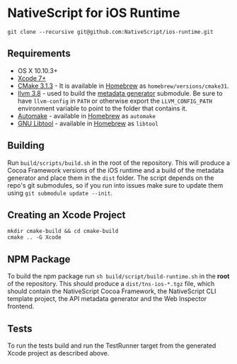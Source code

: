 # NativeScript for iOS Runtime

```shell
git clone --recursive git@github.com:NativeScript/ios-runtime.git
```

## Requirements
 - OS X 10.10.3+
 - [Xcode 7+](https://developer.apple.com/xcode/)
 - [CMake 3.1.3](http://www.cmake.org/) - It is available in [Homebrew](http://brew.sh) as `homebrew/versions/cmake31`.
 - [llvm 3.8](http://www.llvm.org/releases/download.html#3.8.0) - used to build the [metadata generator](https://github.com/NativeScript/ios-metadata-generator) submodule. Be sure to have `llvm-config` in `PATH` or otherwise export the `LLVM_CONFIG_PATH` environment variable to point to the folder that contains it.
 - [Automake](https://www.gnu.org/software/automake/) - available in [Homebrew](http://brew.sh) as `automake`
 - [GNU Libtool](http://www.gnu.org/software/libtool/) - available in [Homebrew](http://brew.sh) as `libtool`

## Building
Run `build/scripts/build.sh` in the root of the repository. This will produce a Cocoa Framework versions of the iOS runtime and a build of the metadata generator and place them in the `dist` folder. The script depends on the repo's git submodules, so if you run into issues make sure to update them using `git submodule update --init`.

## Creating an Xcode Project
```shell
mkdir cmake-build && cd cmake-build
cmake .. -G Xcode
```

## NPM Package

To build the npm package run ```sh build/script/build-runtime.sh``` in the **root** of the repository. This should produce a `dist/tns-ios-*.tgz` file, which should contain the NativeScript Cocoa Framework, the NativeScript CLI template project, the API metadata generator and the Web Inspector frontend.

## Tests
To run the tests build and run the TestRunner target from the generated Xcode project as described above.
